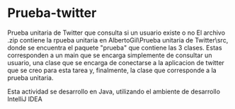# Prueba-twitter
Prueba unitaria de Twitter que consulta si un usuario existe o no
El archivo .zip contiene la rpueba unitaria en AlbertoGil\Prueba unitaria de Twitter\src, donde se encuentra el paquete "prueba" que contiene las 3 clases. Estas corresponden a un main que se encarga simplemente de consultar un usuario, una clase que se encarga de conectarse a la aplicacion de twitter que se creo para esta tarea y, finalmente, la clase que corresponde a la prueba unitaria.

Esta actividad se desarrollo en Java, utilizando el ambiente de desarrollo IntelliJ IDEA
